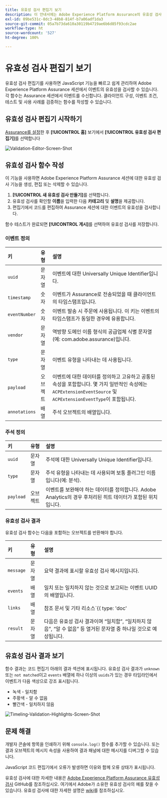 ```yaml
---
title: 유효성 검사 편집기 보기
description: 이 안내서에는 Adobe Experience Platform Assurance의 유효성 검사 편집기 보기에 대한 정보가 자세히 나와 있습니다.
exl-id: 09be531c-8dc3-48b8-814f-b7a06adf1da3
source-git-commit: 05a7b73da610a30119b4719ae6b6d85f93cdc2ae
workflow-type: ht
source-wordcount: '527'
ht-degree: 100%

---
```


# 유효성 검사 편집기 보기

유효성 검사 편집기를 사용하면 JavaScript 기능을 빠르고 쉽게 관리하여 Adobe Experience Platform Assurance 세션에서 이벤트의 유효성을 검사할 수 있습니다. 각 함수는 Assurance 세션에서 이벤트를 수신합니다. 클라이언트 구성, 이벤트 조건, 테스트 및 사용 사례를 검증하는 함수를 작성할 수 있습니다.

## 유효성 검사 편집기 시작하기

[Assurance를 설정](../tutorials/implement-assurance.md)한 후 **[!UICONTROL 홈]** 보기에서 **[!UICONTROL 유효성 검사 편집기]**&#x200B;를 선택합니다

![Validation-Editor-Screen-Shot](https://user-images.githubusercontent.com/6597105/198680074-f548a646-6f2f-4a65-82fd-0f1687d869bf.png)

## 유효성 검사 함수 작성

이 기능을 사용하면 Adobe Experience Platform Assurance 세션에 대한 유효성 검사 기능을 생성, 편집 또는 삭제할 수 있습니다.

1. **[!UICONTROL 새 유효성 검사 만들기]**&#x200B;를 선택합니다.
2. 유효성 검사를 확인할 **이름**&#x200B;을 입력한 다음 **카테고리** 및 **설명**&#x200B;을 제공합니다.
3. 편집기에서 코드를 편집하여 Assurance 세션에 대한 이벤트의 유효성을 검사합니다.

함수 테스트가 완료되면 **[!UICONTROL 게시]**&#x200B;를 선택하여 유효성 검사를 저장합니다.

### 이벤트 정의

| 키 | 유형 | 설명 |
| :--- | :--- | :--- |
| `uuid` | 문자열 | 이벤트에 대한 Universally Unique Identifier입니다. |
| `timestamp` | 숫자 | 이벤트가 Assurance로 전송되었을 때 클라이언트의 타임스탬프입니다. |
| `eventNumber` | 숫자 | 이벤트 발송 시 주문에 사용됩니다. 이 키는 이벤트의 타임스탬프가 동일한 경우에 유용합니다. |
| `vendor` | 문자열 | 역방향 도메인 이름 형식의 공급업체 식별 문자열(예: com.adobe.assurance)입니다. |
| `type` | 문자열 | 이벤트 유형을 나타내는 데 사용됩니다. |
| `payload` | 오브젝트 | 이벤트에 대한 데이터를 정의하고 고유하고 공통된 속성을 포함합니다. 몇 가지 일반적인 속성에는 `ACPExtensionEventSource` 및 `ACPExtensionEventType`이 포함됩니다. |
| `annotations` | 배열 | 주석 오브젝트의 배열입니다. |

### 주석 정의

| 키 | 유형 | 설명 |
| :--- | :--- | :--- |
| `uuid` | 문자열 | 주석에 대한 Universally Unique Identifier입니다. |
| `type` | 문자열 | 주석 유형을 나타내는 데 사용되며 보통 플러그인 이름입니다(예: 분석). |
| `payload` | 오브젝트 | 이벤트를 보완해야 하는 데이터를 정의합니다. Adobe Analytics의 경우 후처리된 히트 데이터가 포함된 위치입니다. |

### 유효성 검사 결과

유효성 검사 함수는 다음을 포함하는 오브젝트를 반환해야 합니다.

| 키 | 유형 | 설명 |
| :--- | :--- | :--- |
| `message` | 문자열 | 요약 결과에 표시할 유효성 검사 메시지입니다. |
| `events` | 배열 | 일치 또는 일치하지 않는 것으로 보고되는 이벤트 UUID의 배열입니다. |
| `links` | 배열 | 참조 문서 및 기타 리소스`{( type: 'doc'|'product', url: String )}`에 대한 `ValidationResultLink` 오브젝트 배열 |
| `result` | 문자열 | 다음은 유효성 검사 결과이며 “일치함”, “일치하지 않음”, “알 수 없음” 등 열거된 문자열 중 하나일 것으로 예상됩니다. |

## 유효성 검사 결과 보기

함수 결과는 코드 편집기 아래의 결과 섹션에 표시됩니다. 유효성 검사 결과가 `unknown` 또는 `not matched`이고 `events` 배열에 하나 이상의 `uuids`가 있는 경우 타임라인에서 이벤트가 다음 색상으로 강조 표시됩니다.

* 녹색 - 일치함
* 주황색 - 알 수 없음
* 빨간색 - 일치하지 않음

![Timeling-Validation-Highlights-Screen-Shot](https://user-images.githubusercontent.com/6597105/198681412-93d10a5a-3212-4e85-850a-aeaf5caf0521.png)

## 문제 해결

개발자 콘솔에 항목을 인쇄하기 위해 `console.log()` 함수를 추가할 수 있습니다. 또는 결과 오브젝트의 메시지 속성을 사용하여 결과 패널에 대한 메시지를 디버그할 수 있습니다.

JavaScript 코드 편집기에서 오류가 발생하면 이유와 함께 오류 상태가 표시됩니다.

유효성 검사에 대한 자세한 내용은 [Adobe Experience Platform Assurance 유효성 검사](https://github.com/adobe/griffon-validation-plugins) GitHub를 참조하십시오. 여기에서 Adobe가 소유한 유효성 검사의 예를 찾을 수 있습니다. 유효성 검사에 대한 자세한 설명은 [wiki](https://github.com/adobe/griffon-validation-plugins/wiki)를 참조하십시오.
